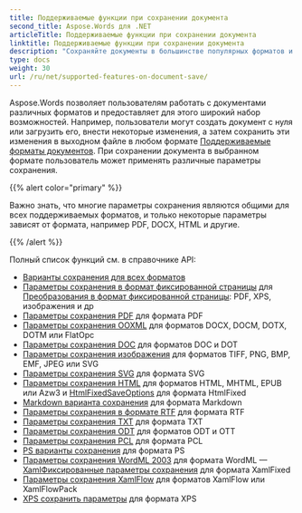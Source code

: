 ```yaml
---
title: Поддерживаемые функции при сохранении документа
second_title: Aspose.Words для .NET
articleTitle: Поддерживаемые функции при сохранении документа
linktitle: Поддерживаемые функции при сохранении документа
description: "Сохраняйте документы в большинстве популярных форматов и поддерживает множество функций Microsoft Word, используя C#."
type: docs
weight: 30
url: /ru/net/supported-features-on-document-save/
---
```


Aspose.Words позволяет пользователям работать с документами различных форматов и предоставляет для этого широкий набор возможностей. Например, пользователи могут создать документ с нуля или загрузить его, внести некоторые изменения, а затем сохранить эти изменения в выходном файле в любом формате [Поддерживаемые форматы документов](/words/ru/net/supported-document-formats/). При сохранении документа в выбранном формате пользователь может применять различные параметры сохранения.

{{% alert color="primary" %}}

Важно знать, что многие параметры сохранения являются общими для всех поддерживаемых форматов, и только некоторые параметры зависят от формата, например PDF, DOCX, HTML и другие.

{{% /alert %}}

Полный список функций см. в справочнике API:

- [Варианты сохранения для всех форматов](https://reference.aspose.com/words/net/aspose.words.saving/)
- [Параметры сохранения в формат фиксированной страницы](https://reference.aspose.com/words/net/aspose.words.saving/fixedpagesaveoptions/) для [Преобразования в формат фиксированной страницы](/words/ru/net/converting-to-fixed-page-format/): PDF, XPS, изображения и др
- [Параметры сохранения PDF](https://reference.aspose.com/words/net/aspose.words.saving/pdfsaveoptions/) для формата PDF
- [Параметры сохранения OOXML](https://reference.aspose.com/words/net/aspose.words.saving/ooxmlsaveoptions/) для форматов DOCX, DOCM, DOTX, DOTM или FlatOpc
- [Параметры сохранения DOC](https://reference.aspose.com/words/net/aspose.words.saving/docsaveoptions/) для форматов DOC и DOT
- [Параметры сохранения изображения](https://reference.aspose.com/words/net/aspose.words.saving/imagesaveoptions/) для форматов TIFF, PNG, BMP, EMF, JPEG или SVG
- [Параметры сохранения SVG](https://reference.aspose.com/words/net/aspose.words.saving/svgsaveoptions/) для формата SVG
- [Параметры сохранения HTML](https://reference.aspose.com/words/net/aspose.words.saving/htmlsaveoptions/) для форматов HTML, MHTML, EPUB или Azw3 и [HtmlFixedSaveOptions](https://reference.aspose.com/words/net/aspose.words.saving/htmlfixedsaveoptions/) для формата HtmlFixed
- [Markdown варианта сохранения](https://reference.aspose.com/words/net/aspose.words.saving/markdownsaveoptions/) для формата Markdown
- [Параметры сохранения в формате RTF](https://reference.aspose.com/words/net/aspose.words.saving/rtfsaveoptions/) для формата RTF
- [Параметры сохранения TXT](https://reference.aspose.com/words/net/aspose.words.saving/txtsaveoptions/) для формата TXT
- [Параметры сохранения ODT](https://reference.aspose.com/words/net/aspose.words.saving/odtsaveoptions/) для форматов ODT и OTT
- [Параметры сохранения PCL](https://reference.aspose.com/words/net/aspose.words.saving/pclsaveoptions/) для формата PCL
- [PS варианты сохранения](https://reference.aspose.com/words/net/aspose.words.saving/pssaveoptions/) для формата PS
- [Параметры сохранения WordML 2003](https://reference.aspose.com/words/net/aspose.words.saving/wordml2003saveoptions/) для формата WordML
— [XamlФиксированные параметры сохранения](https://reference.aspose.com/words/net/aspose.words.saving/xamlfixedsaveoptions/) для формата XamlFixed
- [Параметры сохранения XamlFlow](https://reference.aspose.com/words/net/aspose.words.saving/xamlflowsaveoptions/) для форматов XamlFlow или XamlFlowPack
- [XPS сохранить параметры](https://reference.aspose.com/words/net/aspose.words.saving/xpssaveoptions/) для формата XPS